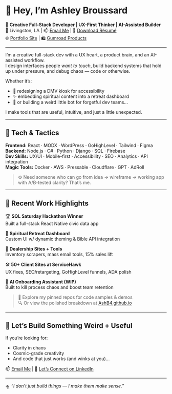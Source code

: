# 👋 Hey, I’m Ashley Broussard

🎯 **Creative Full-Stack Developer | UX-First Thinker | AI-Assisted Builder**  
📍 Livingston, LA | 📫 [Email Me](mailto:Fleurdeviefarmsllc@gmail.com) | 📄 [Download Résumé](https://AshB4.github.io/AshleyBroussard2025Resume.pdf)  
🌐 [Portfolio Site](https://AshB4.github.io) | 🛍 [Gumroad Products](https://fleurdevie.gumroad.com)

---

I’m a creative full-stack dev with a UX heart, a product brain, and an AI-assisted workflow.  
I design interfaces people *want to touch*, build backend systems that hold up under pressure, and debug chaos — code or otherwise.

Whether it’s:
- 🔁 redesigning a DMV kiosk for accessibility
- ✨ embedding spiritual content into a retreat dashboard
- 🤖 or building a weird little bot for forgetful dev teams...

I make tools that are useful, intuitive, and just a little unexpected.

---

## 🧰 Tech & Tactics

**Frontend:** React · MODX · WordPress · GoHighLevel · Tailwind · Figma  
**Backend:** Node.js · C# · Python · Django · SQL · Firebase  
**Dev Skills:** UX/UI · Mobile-first · Accessibility · SEO · Analytics · API integration  
**Magic Tools:** Docker · AWS · Pressable · Cloudflare · GPT · AdRoll

> ⚙️ Need someone who can go from idea → wireframe → working app with A/B-tested clarity? That’s me.

---

## 🚀 Recent Work Highlights

🏆 **SQL Saturday Hackathon Winner**  
Built a full-stack React Native civic data app

🧘 **Spiritual Retreat Dashboard**  
Custom UI w/ dynamic theming & Bible API integration

🚗 **Dealership Sites + Tools**  
Inventory scrapers, mass email tools, 15% sales lift

🛠 **50+ Client Sites at ServiceHawk**  
UX fixes, SEO/retargeting, GoHighLevel funnels, ADA polish

🤖 **AI Onboarding Assistant (WIP)**  
Built to kill process chaos and boost team retention

> 🔗 Explore my pinned repos for code samples & demos  
> 🔍 Or view the polished breakdown at [AshB4.github.io](https://AshB4.github.io)

---

## 💬 Let’s Build Something Weird + Useful

If you’re looking for:
- Clarity in chaos
- Cosmic-grade creativity
- And code that just works (and winks at you)…

📫 [Email Me](mailto:Fleurdeviefarmsllc@gmail.com) | 🤝 [Let’s Connect on LinkedIn](https://linkedin.com/in/ashley-m-broussard-33a392253)

---

🛸 *“I don’t just build things — I make them make sense.”*
